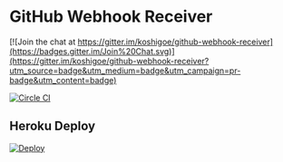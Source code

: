 GitHub Webhook Receiver
====

[![Join the chat at https://gitter.im/koshigoe/github-webhook-receiver](https://badges.gitter.im/Join%20Chat.svg)](https://gitter.im/koshigoe/github-webhook-receiver?utm_source=badge&utm_medium=badge&utm_campaign=pr-badge&utm_content=badge)

[![Circle CI](https://circleci.com/gh/koshigoe/github-webhook-receiver.svg?style=svg)](https://circleci.com/gh/koshigoe/github-webhook-receiver)


Heroku Deploy
----

[![Deploy](https://www.herokucdn.com/deploy/button.png)](https://heroku.com/deploy)
